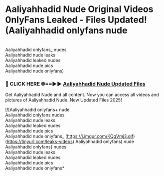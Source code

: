 # Aaliyahhadid Nude Original Videos 0nlyFans Leaked - Files Updated! (Aaliyahhadid onlyfans nude<br>
<br>
Aaliyahhadid onlyfans_ nudes<br>
Aaliyahhadid nude leaks<br>
Aaliyahhadid leaked nudes<br>
Aaliyahhadid nude pics<br>
Aaliyahhadid nude onlyfans)

<h3>🔴 CLICK HERE 🌐==►► <a href="https://tinyurl.com/leaks-videos" rel="nofollow">Aaliyahhadid Nude Updated Files</a></h3>

Get Aaliyahhadid Nude and all content. Now you can access all videos and pictures of Aaliyahhadid Nude. New Updated Files 2025!

[![Aaliyahhadid onlyfans+ nude<br>
Aaliyahhadid onlyfans nudes<br>
Aaliyahhadid nude leaks<br>
Aaliyahhadid leaked nudes<br>
Aaliyahhadid nude pics<br>
Aaliyahhadid nude onlyfans_
(https://i.imgur.com/KQgVmj3.gif)(https://tinyurl.com/leaks-videos)
Aaliyahhadid onlyfans) nude<br>
Aaliyahhadid onlyfans{ nudes<br>
Aaliyahhadid nude leaks<br>
Aaliyahhadid leaked nudes<br>
Aaliyahhadid nude pics<br>
Aaliyahhadid nude onlyfans*